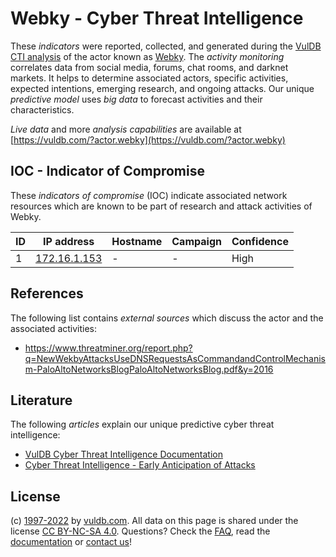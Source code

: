 # Webky - Cyber Threat Intelligence

These _indicators_ were reported, collected, and generated during the [VulDB CTI analysis](https://vuldb.com/?kb.cti) of the actor known as [Webky](https://vuldb.com/?actor.webky). The _activity monitoring_ correlates data from social media, forums, chat rooms, and darknet markets. It helps to determine associated actors, specific activities, expected intentions, emerging research, and ongoing attacks. Our unique _predictive model_ uses _big data_ to forecast activities and their characteristics.

_Live data_ and more _analysis capabilities_ are available at [https://vuldb.com/?actor.webky](https://vuldb.com/?actor.webky)

## IOC - Indicator of Compromise

These _indicators of compromise_ (IOC) indicate associated network resources which are known to be part of research and attack activities of Webky.

ID | IP address | Hostname | Campaign | Confidence
-- | ---------- | -------- | -------- | ----------
1 | [172.16.1.153](https://vuldb.com/?ip.172.16.1.153) | - | - | High

## References

The following list contains _external sources_ which discuss the actor and the associated activities:

* https://www.threatminer.org/report.php?q=NewWekbyAttacksUseDNSRequestsAsCommandandControlMechanism-PaloAltoNetworksBlogPaloAltoNetworksBlog.pdf&y=2016

## Literature

The following _articles_ explain our unique predictive cyber threat intelligence:

* [VulDB Cyber Threat Intelligence Documentation](https://vuldb.com/?kb.cti)
* [Cyber Threat Intelligence - Early Anticipation of Attacks](https://www.scip.ch/en/?labs.20201022)

## License

(c) [1997-2022](https://vuldb.com/?kb.changelog) by [vuldb.com](https://vuldb.com/?kb.about). All data on this page is shared under the license [CC BY-NC-SA 4.0](https://creativecommons.org/licenses/by-nc-sa/4.0/). Questions? Check the [FAQ](https://vuldb.com/?kb.faq), read the [documentation](https://vuldb.com/?kb) or [contact us](https://vuldb.com/?contact)!
